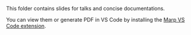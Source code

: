 This folder contains slides for talks and concise documentations.

You can view them or generate PDF in VS Code by installing the [Marp VS Code extension](https://marketplace.visualstudio.com/items?itemName=marp-team.marp-vscode).
